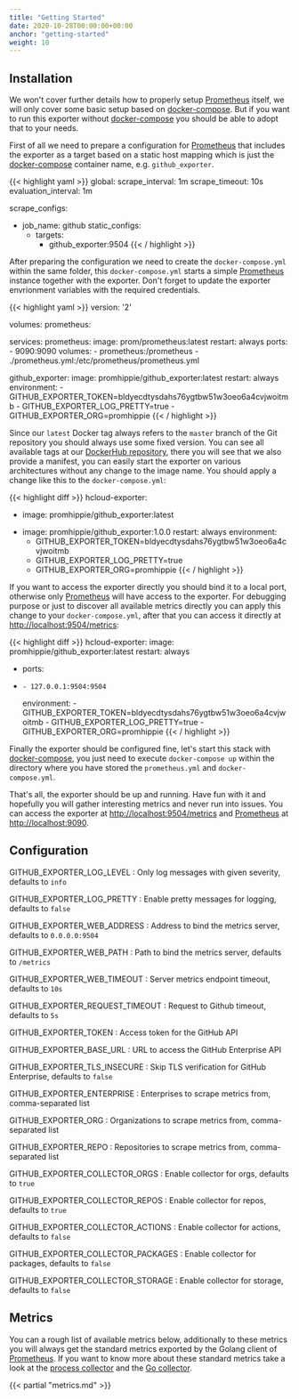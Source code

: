 ```yaml
---
title: "Getting Started"
date: 2020-10-28T00:00:00+00:00
anchor: "getting-started"
weight: 10
---
```


## Installation

We won't cover further details how to properly setup [Prometheus](https://prometheus.io) itself, we will only cover some basic setup based on [docker-compose](https://docs.docker.com/compose/). But if you want to run this exporter without [docker-compose](https://docs.docker.com/compose/) you should be able to adopt that to your needs.

First of all we need to prepare a configuration for [Prometheus](https://prometheus.io) that includes the exporter as a target based on a static host mapping which is just the [docker-compose](https://docs.docker.com/compose/) container name, e.g. `github_exporter`.

{{< highlight yaml >}}
global:
  scrape_interval: 1m
  scrape_timeout: 10s
  evaluation_interval: 1m

scrape_configs:
- job_name: github
  static_configs:
  - targets:
    - github_exporter:9504
{{< / highlight >}}

After preparing the configuration we need to create the `docker-compose.yml` within the same folder, this `docker-compose.yml` starts a simple [Prometheus](https://prometheus.io) instance together with the exporter. Don't forget to update the exporter envrionment variables with the required credentials.

{{< highlight yaml >}}
version: '2'

volumes:
  prometheus:

services:
  prometheus:
    image: prom/prometheus:latest
    restart: always
    ports:
      - 9090:9090
    volumes:
      - prometheus:/prometheus
      - ./prometheus.yml:/etc/prometheus/prometheus.yml

  github_exporter:
    image: promhippie/github_exporter:latest
    restart: always
    environment:
      - GITHUB_EXPORTER_TOKEN=bldyecdtysdahs76ygtbw51w3oeo6a4cvjwoitmb
      - GITHUB_EXPORTER_LOG_PRETTY=true
      - GITHUB_EXPORTER_ORG=promhippie
{{< / highlight >}}

Since our `latest` Docker tag always refers to the `master` branch of the Git repository you should always use some fixed version. You can see all available tags at our [DockerHub repository](https://hub.docker.com/r/promhippie/github_exporter/tags/), there you will see that we also provide a manifest, you can easily start the exporter on various architectures without any change to the image name. You should apply a change like this to the `docker-compose.yml`:

{{< highlight diff >}}
  hcloud-exporter:
-   image: promhippie/github_exporter:latest
+   image: promhippie/github_exporter:1.0.0
    restart: always
    environment:
      - GITHUB_EXPORTER_TOKEN=bldyecdtysdahs76ygtbw51w3oeo6a4cvjwoitmb
      - GITHUB_EXPORTER_LOG_PRETTY=true
      - GITHUB_EXPORTER_ORG=promhippie
{{< / highlight >}}

If you want to access the exporter directly you should bind it to a local port, otherwise only [Prometheus](https://prometheus.io) will have access to the exporter. For debugging purpose or just to discover all available metrics directly you can apply this change to your `docker-compose.yml`, after that you can access it directly at [http://localhost:9504/metrics](http://localhost:9504/metrics):

{{< highlight diff >}}
  hcloud-exporter:
    image: promhippie/github_exporter:latest
    restart: always
+   ports:
+     - 127.0.0.1:9504:9504
    environment:
      - GITHUB_EXPORTER_TOKEN=bldyecdtysdahs76ygtbw51w3oeo6a4cvjwoitmb
      - GITHUB_EXPORTER_LOG_PRETTY=true
      - GITHUB_EXPORTER_ORG=promhippie
{{< / highlight >}}

Finally the exporter should be configured fine, let's start this stack with [docker-compose](https://docs.docker.com/compose/), you just need to execute `docker-compose up` within the directory where you have stored the `prometheus.yml` and `docker-compose.yml`.

That's all, the exporter should be up and running. Have fun with it and hopefully you will gather interesting metrics and never run into issues. You can access the exporter at [http://localhost:9504/metrics](http://localhost:9504/metrics) and [Prometheus](https://prometheus.io) at [http://localhost:9090](http://localhost:9090).

## Configuration

GITHUB_EXPORTER_LOG_LEVEL
: Only log messages with given severity, defaults to `info`

GITHUB_EXPORTER_LOG_PRETTY
: Enable pretty messages for logging, defaults to `false`

GITHUB_EXPORTER_WEB_ADDRESS
: Address to bind the metrics server, defaults to `0.0.0.0:9504`

GITHUB_EXPORTER_WEB_PATH
: Path to bind the metrics server, defaults to `/metrics`

GITHUB_EXPORTER_WEB_TIMEOUT
: Server metrics endpoint timeout, defaults to `10s`

GITHUB_EXPORTER_REQUEST_TIMEOUT
: Request to Github timeout, defaults to `5s`

GITHUB_EXPORTER_TOKEN
: Access token for the GitHub API

GITHUB_EXPORTER_BASE_URL
: URL to access the GitHub Enterprise API

GITHUB_EXPORTER_TLS_INSECURE
: Skip TLS verification for GitHub Enterprise, defaults to `false`

GITHUB_EXPORTER_ENTERPRISE
: Enterprises to scrape metrics from, comma-separated list

GITHUB_EXPORTER_ORG
: Organizations to scrape metrics from, comma-separated list

GITHUB_EXPORTER_REPO
: Repositories to scrape metrics from, comma-separated list

GITHUB_EXPORTER_COLLECTOR_ORGS
: Enable collector for orgs, defaults to  `true`

GITHUB_EXPORTER_COLLECTOR_REPOS
: Enable collector for repos, defaults to `true`

GITHUB_EXPORTER_COLLECTOR_ACTIONS
: Enable collector for actions, defaults to  `false`

GITHUB_EXPORTER_COLLECTOR_PACKAGES
: Enable collector for packages, defaults to  `false`

GITHUB_EXPORTER_COLLECTOR_STORAGE
: Enable collector for storage, defaults to  `false`

## Metrics

You can a rough list of available metrics below, additionally to these metrics you will always get the standard metrics exported by the Golang client of [Prometheus](https://prometheus.io). If you want to know more about these standard metrics take a look at the [process collector](https://github.com/prometheus/client_golang/blob/master/prometheus/process_collector.go) and the [Go collector](https://github.com/prometheus/client_golang/blob/master/prometheus/go_collector.go).

{{< partial "metrics.md" >}}
